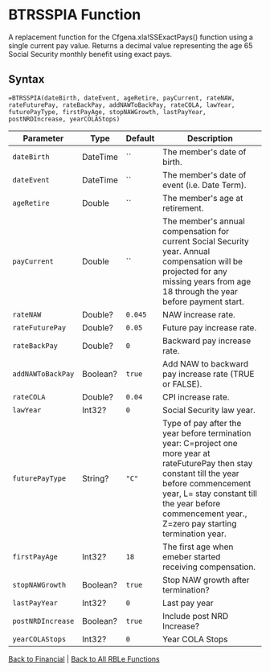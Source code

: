 # BTRSSPIA Function

A replacement function for the Cfgena.xla!SSExactPays() function using a single current pay value.  Returns a decimal value representing the age 65 Social Security monthly benefit using exact pays.

## Syntax

```excel
=BTRSSPIA(dateBirth, dateEvent, ageRetire, payCurrent, rateNAW, rateFuturePay, rateBackPay, addNAWToBackPay, rateCOLA, lawYear, futurePayType, firstPayAge, stopNAWGrowth, lastPayYear, postNRDIncrease, yearCOLAStops)
```

Parameter | Type | Default | Description
---|---|---|---
`dateBirth` | DateTime | `` | The member's date of birth.
`dateEvent` | DateTime | `` | The member's date of event (i.e. Date Term).
`ageRetire` | Double | `` | The member's age at retirement.
`payCurrent` | Double | `` | The member's annual compensation for current Social Security year.  Annual compensation will be projected for any missing years from age 18 through the year before payment start.
`rateNAW` | Double? | `0.045` | NAW increase rate.
`rateFuturePay` | Double? | `0.05` | Future pay increase rate.
`rateBackPay` | Double? | `0` | Backward pay increase rate.
`addNAWToBackPay` | Boolean? | `true` | Add NAW to backward pay increase rate (TRUE or FALSE).
`rateCOLA` | Double? | `0.04` | CPI increase rate.
`lawYear` | Int32? | `0` | Social Security law year.
`futurePayType` | String? | `"C"` | Type of pay after the year before termination year: C=project one more year at rateFuturePay then stay constant till the year before commencement year, L= stay constant till the year before commencement year., Z=zero pay starting termination year.
`firstPayAge` | Int32? | `18` | The first age when emeber started receiving compensation.
`stopNAWGrowth` | Boolean? | `true` | Stop NAW growth after termination?
`lastPayYear` | Int32? | `0` | Last pay year
`postNRDIncrease` | Boolean? | `true` | Include post NRD Increase?
`yearCOLAStops` | Int32? | `0` | Year COLA Stops

[Back to Financial](RBLeFinancial.md) | [Back to All RBLe Functions](RBLe.md#function-documentation)